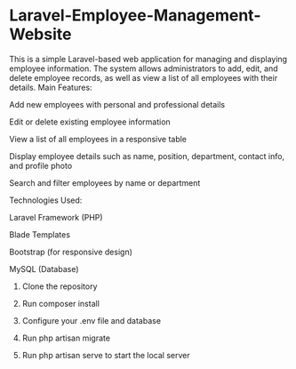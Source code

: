 # Laravel-Employee-Management-Website
This is a simple Laravel-based web application for managing and displaying employee information. The system allows administrators to add, edit, and delete employee records, as well as view a list of all employees with their details.
Main Features:

Add new employees with personal and professional details

Edit or delete existing employee information

View a list of all employees in a responsive table

Display employee details such as name, position, department, contact info, and profile photo

Search and filter employees by name or department


Technologies Used:

Laravel Framework (PHP)

Blade Templates

Bootstrap (for responsive design)

MySQL (Database)



1. Clone the repository


2. Run composer install


3. Configure your .env file and database


4. Run php artisan migrate


5. Run php artisan serve to start the local server
